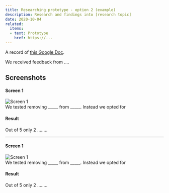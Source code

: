 ```yaml
---
title: Researching prototype - option 2 (example)
description: Research and findings into [research topic]
date: 2020-10-04
related:
  items:
  - text: Prototype
    href: https://...
---
```


A record of [this Google Doc](https://....).

We received feedback from ....

## Screenshots

#### Screen 1
<img src="/images/example-post/02-search-results.png" alt="Screen 1">

<div id="account-number-hint" class="govuk-hint">
We tested removing _____ from _____. Instead we opted for
 </div>

#### Result
<div id="account-number-hint" class="govuk-hint">
Out of 5 only 2 ........
 </div>

<hr class="govuk-section-break govuk-section-break--m govuk-section-break--visible">

#### Screen 1
<img src="/images/example-post/02-search-results.png" alt="Screen 1">

<div id="account-number-hint" class="govuk-hint">
We tested removing _____ from _____. Instead we opted for
 </div>

#### Result
<div id="account-number-hint" class="govuk-hint">
Out of 5 only 2 ........
 </div>
